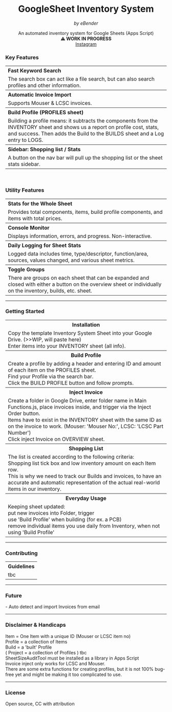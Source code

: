 <h1 align="center">GoogleSheet Inventory System</h1>

<p align="center"><em>by eBender</em></p>


<p align="center" font-size="10px">An automated inventory system for Google Sheets (Apps Script)<br>
<b>⚠️ WORK IN PROGRESS</b><br>
<a href="https://www.instagram.com/zen.diy/">Instagram</a><br>
</p>


### Key Features

<table>
  <tr>
    <th align="left">Fast Keyword Search</th>
  </tr>
  <tr>
    <td>
The search box can act like a file search, but can also search profiles and other information.
   </td>
  </tr>

  <tr>
 <th align="left">Automatic Invoice Import</th>
  </tr>
  <tr>
    <td> Supports Mouser & LCSC invoices.  </td>
  </tr>

  <tr>
  <th align="left">Build Profile (PROFILES sheet)</th>
  </tr>
  <tr>
    <td>Building a profile means: it subtracts the components from the INVENTORY sheet and shows us a report on profile cost, stats, and success.  
  Then adds the Build to the BUILDS sheet and a Log entry to LOGS.  </td>
  </tr>

  <tr>
     <th align="left">Sidebar: Shopping list / Stats</th>
  </tr>
  <tr>
    <td>A button on the nav bar will pull up the shopping list or the sheet stats sidebar.</td>
  </tr>
</table>

<br>

### Utility Features

<table>
  <tr>
    <th align="left">Stats for the Whole Sheet</th>
  </tr>
  <tr>
    <td>Provides total components, items, build profile components, and items with total prices.</td>
  </tr>

  <tr>
     <th align="left">Console Monitor</th>
  </tr>
  <tr>
    <td>Displays information, errors, and progress. Non-interactive.  </td>
  </tr>

  <tr>
     <th align="left">Daily Logging for Sheet Stats</th>
  </tr>
  <tr>
    <td>Logged data includes time, type/descriptor, function/area, sources, values changed, and various sheet metrics.</td>
  </tr>

  <tr>
     <th align="left">Toggle Groups</th>
  </tr>
  <tr>
    <td>There are groups on each sheet that can be expanded and closed with either a button on the overview sheet or individually on the inventory, builds, etc. sheet.</td>
  </tr>
</table>

---

### Getting Started

<table>
  <tr>
    <th>Installation</th>
  </tr>
  <tr>
    <td>Copy the template Inventory System Sheet into your Google Drive. (>>WIP, will paste here)  <br>
  Enter items into your INVENTORY sheet (all info).  </td>
  </tr>

  <tr>
    <th>Build Profile</th>
  </tr>
  <tr>
    <td>Create a profile by adding a header and entering ID and amount of each item on the PROFILES sheet.  <br>
  Find your Profile via the search bar.  <br>
  Click the BUILD PROFILE button and follow prompts.  
    </td>
  </tr>

   <th>Inject Invoice</th>
  </tr>
  <tr>
    <td>Create a folder in Google Drive, enter folder name in Main Functions.js, place invoices inside, and trigger via the Inject Order button. <br>  
  Items have to exist in the INVENTORY sheet with the same ID as on the invoice to work. (Mouser: 'Mouser No:', LCSC: 'LCSC Part Number')   <br>
  Click inject Invoice on OVERVIEW sheet.   
    </td>
  </tr>

   <th>Shopping List</th>
  </tr>
  <tr>
    <td>The list is created according to the following criteria:  <br>
  Shopping list tick box and low inventory amount on each Item row.   <br>
  This is why we need to track our Builds and invoices, to have an accurate and automatic representation of the actual real-world items in our inventory.  <br>
    </td>
  </tr>


  <tr>
    <th>Everyday Usage</th>
  </tr>
  <tr>
    <td>Keeping sheet updated:  <br>
        put new invoices into Folder, trigger  <br>
        use 'Build Profile' when building (for ex. a PCB)  <br>
        remove individual items you use daily from Inventory, when not using 'Build Profile'  <br>
    </td>
  </tr>

</table>

---

### Contributing

<table align="center">
  <tr>
    <th>Guidelines</th>
  </tr>
  <tr>
    <td>tbc</td>
  </tr>
</table>

---

### Future

<p>
- Auto detect and import Invoices from email  <br>


</p>


---

### Disclaimer & Handicaps

<p>
Item = One Item with a unique ID (Mouser or LCSC item no)   <br>
Profile = a collection of Items   <br>
Build = a 'built' Profile   <br>
( Project = a collection of Profiles ) tbc   <br>
SheetSizeAuditTool must be installed as a library in Apps Script  <br>
Invoice inject only works for LCSC and Mouser. <br>
There are some extra functions for creating profiles, but it is not 100% bug-free yet and might be making it too complicated to use.
</p>

---

### License

<p>Open source, CC with attribution</p>
